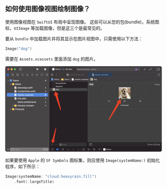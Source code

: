 如何使用图像视图绘制图像？
---

使用图像视图在 `SwiftUI` 布局中呈现图像。 这些可以从您的包(bundle)，系统图标，`UIImage` 等加载图像，但是这三个是最常见的。

要从 `bundle` 中加载图片并将其显示在图片视图中，只需使用以下方法：

```swift
Image("dog")
```

需要在 `Assets.xcassets` 里面添加 `dog` 的图片。

![](imgs/1.png)

如果要使用 `Apple` 的 `SF Symbols` 图标集，则应使用 `Image(systemName:)` 初始化程序，如下所示：

```swift
Image(systemName: "cloud.heavyrain.fill")
    .font(.largeTitle)
```
